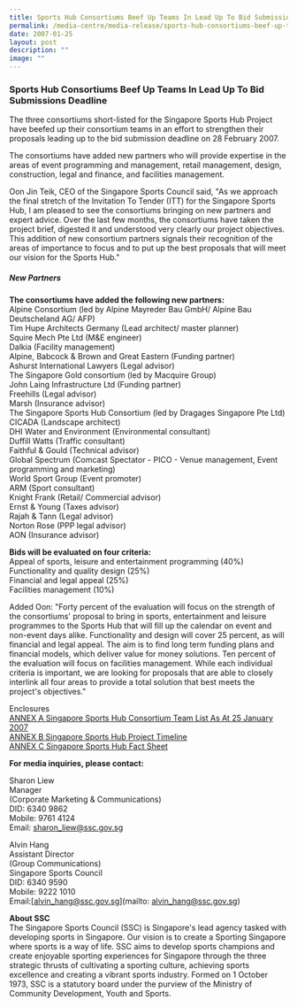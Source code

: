 ```yaml
---
title: Sports Hub Consortiums Beef Up Teams In Lead Up To Bid Submissions Deadline
permalink: /media-centre/media-release/sports-hub-consortiums-beef-up-teams-in-lead-up-to-bid-submissions/
date: 2007-01-25
layout: post
description: ""
image: ""
---
```

### **Sports Hub Consortiums Beef Up Teams In Lead Up To Bid Submissions Deadline**

The three consortiums short-listed for the Singapore Sports Hub Project have beefed up their consortium teams in an effort to strengthen their proposals leading up to the bid submission deadline on 28 February 2007.

The consortiums have added new partners who will provide expertise in the areas of event programming and management, retail management, design, construction, legal and finance, and facilities management.

Oon Jin Teik, CEO of the Singapore Sports Council said, "As we approach the final stretch of the Invitation To Tender (ITT) for the Singapore Sports Hub, I am pleased to see the consortiums bringing on new partners and expert advice. Over the last few months, the consortiums have taken the project brief, digested it and understood very clearly our project objectives. This addition of new consortium partners signals their recognition of the areas of importance to focus and to put up the best proposals that will meet our vision for the Sports Hub."

##### **New Partners**

**The consortiums have added the following new partners:**
<br>
Alpine Consortium (led by Alpine Mayreder Bau GmbH/ Alpine Bau Deutscheland AG/ AFP)
<br>
Tim Hupe Architects Germany (Lead architect/ master planner)
<br>
Squire Mech Pte Ltd (M&E engineer)
<br>
Dalkia (Facility management)
<br>
Alpine, Babcock & Brown and Great Eastern (Funding partner)
<br>
Ashurst International Lawyers (Legal advisor)
<br>
The Singapore Gold consortium (led by Macquire Group)
<br>
John Laing Infrastructure Ltd (Funding partner)
<br>
Freehills (Legal advisor)
<br>
Marsh (Insurance advisor)
<br>
The Singapore Sports Hub Consortium (led by Dragages Singapore Pte Ltd)
<br>
CICADA (Landscape architect)
<br>
DHI Water and Environment (Environmental consultant)
<br>
Duffill Watts (Traffic consultant)
<br>
Faithful & Gould (Technical advisor)
<br>
Global Spectrum (Comcast Spectator - PICO - Venue management, Event programming and marketing)
<br>
World Sport Group (Event promoter)
<br>
ARM (Sport consultant)
<br>
Knight Frank (Retail/ Commercial advisor)
<br>
Ernst & Young (Taxes advisor)
<br>
Rajah & Tann (Legal advisor)
<br>
Norton Rose (PPP legal advisor)
<br>
AON (Insurance advisor)

**Bids will be evaluated on four criteria:**
<br>
Appeal of sports, leisure and entertainment programming (40%)
<br>
Functionality and quality design (25%)
<br>
Financial and legal appeal (25%)
<br>
Facilities management (10%)


Added Oon: "Forty percent of the evaluation will focus on the strength of the consortiums' proposal to bring in sports, entertainment and leisure programmes to the Sports Hub that will fill up the calendar on event and non-event days alike. Functionality and design will cover 25 percent, as will financial and legal appeal. The aim is to find long term funding plans and financial models, which deliver value for money solutions. Ten percent of the evaluation will focus on facilities management. While each individual criteria is important, we are looking for proposals that are able to closely interlink all four areas to provide a total solution that best meets the project's objectives."

Enclosures
<br>
[ANNEX A Singapore Sports Hub Consortium Team List As At 25 January 2007](/files/Media%20Centre/Media%20Release/2007/January/25Jan07MRANNEXASportsHub.pdf)
<br>
[ANNEX B Singapore Sports Hub Project Timeline](/files/Media%20Centre/Media%20Release/2007/January/25Jan07MRANNEXBSportsHub.pdf)
<br>
[ANNEX C Singapore Sports Hub Fact Sheet](/files/Media%20Centre/Media%20Release/2007/January/25Jan07MRAnnexc.pdf)



**For media inquiries, please contact:**

Sharon Liew
<br>
Manager
<br>
(Corporate Marketing & Communications)
<br>
DID: 6340 9862
<br>
Mobile: 9761 4124
<br>
Email: [sharon_liew@ssc.gov.sg](mailto:sharon_liew@ssc.gov.sg)

Alvin Hang
<br>
Assistant Director
<br>
(Group Communications)
<br>
Singapore Sports Council
<br>
DID: 6340 9590
<br>
Mobile: 9222 1010
<br>
Email:[alvin_hang@ssc.gov.sg](mailto: alvin_hang@ssc.gov.sg)


**About SSC**
<br>
The Singapore Sports Council (SSC) is Singapore's lead agency tasked with developing sports in Singapore. Our vision is to create a Sporting Singapore where sports is a way of life. SSC aims to develop sports champions and create enjoyable sporting experiences for Singapore through the three strategic thrusts of cultivating a sporting culture, achieving sports excellence and creating a vibrant sports industry. Formed on 1 October 1973, SSC is a statutory board under the purview of the Ministry of Community Development, Youth and Sports.